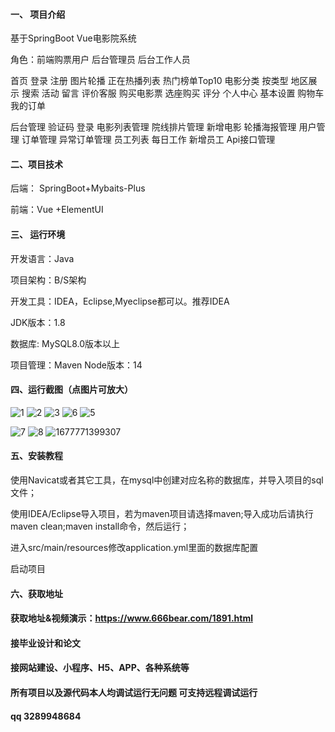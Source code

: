 #### 一、 项目介绍
基于SpringBoot Vue电影院系统

角色：前端购票用户 后台管理员 后台工作人员

首页 登录 注册 图片轮播 正在热播列表 热门榜单Top10 电影分类 按类型 地区展示 搜索 活动 留言 评价客服 购买电影票 选座购买 评分 个人中心 基本设置 购物车 我的订单

后台管理 验证码 登录 电影列表管理 院线排片管理 新增电影 轮播海报管理 用户管理 订单管理 异常订单管理 员工列表 每日工作 新增员工 Api接口管理

#### 二、项目技术
后端： SpringBoot+Mybaits-Plus

前端：Vue +ElementUI 

#### 三、 运行环境
开发语言：Java

项目架构：B/S架构

开发工具：IDEA，Eclipse,Myeclipse都可以。推荐IDEA

JDK版本：1.8

数据库: MySQL8.0版本以上

项目管理：Maven
Node版本：14
#### 四、运行截图（点图片可放大）

![1](https://github.com/666bears/moviell/assets/143094776/f61ce8cd-8ba7-45d3-aa77-2dad609dcdd2)
![2](https://github.com/666bears/moviell/assets/143094776/956081d1-8d15-4b32-a3a3-b125f12f68cd)
![3](https://github.com/666bears/moviell/assets/143094776/60646573-52b4-43f6-be03-3aed5a808609)
![6](https://github.com/666bears/moviell/assets/143094776/e99025c6-0c7f-4933-8795-3a66042246d7)
![5](https://github.com/666bears/moviell/assets/143094776/53f90f07-45f8-4378-bba8-a5804a905a09)

![7](https://github.com/666bears/moviell/assets/143094776/f069ea2f-5456-46bc-87c1-b345a9bf45cc)
![8](https://github.com/666bears/moviell/assets/143094776/0beb406f-e5e3-4d36-85f7-85c3c5b3bf3b)
![1677771399307](https://github.com/666bears/moviell/assets/143094776/d10c78d4-5b46-40a2-a540-402574f19b72)

#### 五、安装教程
使用Navicat或者其它工具，在mysql中创建对应名称的数据库，并导入项目的sql文件；

使用IDEA/Eclipse导入项目，若为maven项目请选择maven;导入成功后请执行maven clean;maven install命令，然后运行；

进入src/main/resources修改application.yml里面的数据库配置

启动项目
#### 六、获取地址
#### 获取地址&视频演示：https://www.666bear.com/1891.html

#### 接毕业设计和论文
#### 接网站建设、小程序、H5、APP、各种系统等
#### 所有项目以及源代码本人均调试运行无问题 可支持远程调试运行
#### qq 3289948684
